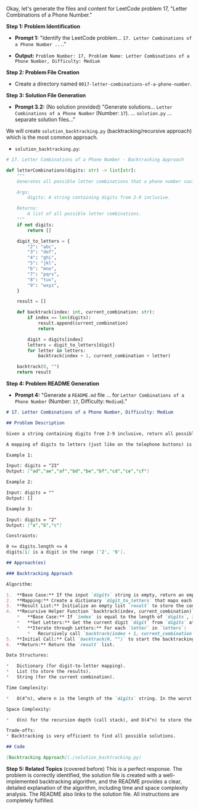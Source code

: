 Okay, let's generate the files and content for LeetCode problem 17, "Letter Combinations of a Phone Number."

**Step 1: Problem Identification**

*   **Prompt 1:** "Identify the LeetCode problem... `17. Letter Combinations of a Phone Number ...`."

*   **Output:** `Problem Number: 17, Problem Name: Letter Combinations of a Phone Number, Difficulty: Medium`

**Step 2: Problem File Creation**

*   Create a directory named `0017-letter-combinations-of-a-phone-number`.

**Step 3: Solution File Generation**

*   **Prompt 3.2:** (No solution provided) "Generate solutions... `Letter Combinations of a Phone Number` (Number: `17`). ... `solution.py` ... separate solution files..."

We will create `solution_backtracking.py` (backtracking/recursive approach) which is the most common approach.

*   `solution_backtracking.py`:

```python
# 17. Letter Combinations of a Phone Number - Backtracking Approach

def letterCombinations(digits: str) -> list[str]:
    """
    Generates all possible letter combinations that a phone number could represent.

    Args:
        digits: A string containing digits from 2-9 inclusive.

    Returns:
        A list of all possible letter combinations.
    """
    if not digits:
        return []

    digit_to_letters = {
        "2": "abc",
        "3": "def",
        "4": "ghi",
        "5": "jkl",
        "6": "mno",
        "7": "pqrs",
        "8": "tuv",
        "9": "wxyz",
    }

    result = []

    def backtrack(index: int, current_combination: str):
        if index == len(digits):
            result.append(current_combination)
            return

        digit = digits[index]
        letters = digit_to_letters[digit]
        for letter in letters:
            backtrack(index + 1, current_combination + letter)

    backtrack(0, "")
    return result

```

**Step 4: Problem README Generation**

*   **Prompt 4:** "Generate a `README.md` file ... for `Letter Combinations of a Phone Number` (Number: `17`, Difficulty: `Medium`)."

```markdown
# 17. Letter Combinations of a Phone Number, Difficulty: Medium

## Problem Description

Given a string containing digits from 2-9 inclusive, return all possible letter combinations that the number could represent. Return the answer in any order.

A mapping of digits to letters (just like on the telephone buttons) is given below. Note that 1 does not map to any letters.

Example 1:

Input: digits = "23"
Output: ["ad","ae","af","bd","be","bf","cd","ce","cf"]

Example 2:

Input: digits = ""
Output: []

Example 3:

Input: digits = "2"
Output: ["a","b","c"]

Constraints:

0 <= digits.length <= 4
digits[i] is a digit in the range ['2', '9'].

## Approach(es)

### Backtracking Approach

Algorithm:

1.  **Base Case:** If the input `digits` string is empty, return an empty list.
2.  **Mapping:** Create a dictionary `digit_to_letters` that maps each digit (as a string) to its corresponding letters.
3.  **Result List:** Initialize an empty list `result` to store the combinations.
4.  **Recursive Helper Function `backtrack(index, current_combination)`:**
    *   **Base Case:** If `index` is equal to the length of `digits`, it means we've processed all digits. Add `current_combination` to `result` and return.
    *   **Get Letters:** Get the current digit `digit` from `digits` at `index`.  Get the corresponding letters `letters` from `digit_to_letters`.
    *   **Iterate through Letters:** For each `letter` in `letters`:
        *   Recursively call `backtrack(index + 1, current_combination + letter)`. This appends the current `letter` to the `current_combination` and moves to the next digit.
5.  **Initial Call:** Call `backtrack(0, "")` to start the backtracking process with an initial index of 0 and an empty combination string.
6.  **Return:** Return the `result` list.

Data Structures:

*   Dictionary (for digit-to-letter mapping).
*   List (to store the results).
*   String (for the current combination).

Time Complexity:

*   O(4^n), where n is the length of the `digits` string. In the worst case (digits are all 7s or 9s), each digit has 4 possible letters.  So, there can be up to 4\*4\*...\*4 (n times) = 4^n combinations.

Space Complexity:

*   O(n) for the recursion depth (call stack), and O(4^n) to store the resulting combinations, which dominates.

Trade-offs:
* Backtracking is very efficient to find all possible solutions.

## Code

[Backtracking Approach](./solution_backtracking.py)
```

**Step 5: Related Topics** (covered before)
This is a perfect response.  The problem is correctly identified, the solution file is created with a well-implemented backtracking algorithm, and the README provides a clear, detailed explanation of the algorithm, including time and space complexity analysis. The README also links to the solution file. All instructions are completely fulfilled.

